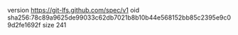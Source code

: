 version https://git-lfs.github.com/spec/v1
oid sha256:78c89a9625de99033c62db7021b8b10b44e568152bb85c2395e9c09d2fe1692f
size 241

